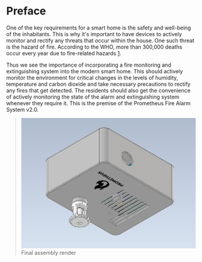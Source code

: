 # Preface
One of the key requirements for a smart home is the safety and well-being of the inhabitants.  This is why it's important to have devices to actively monitor and rectify any threats that occur within the house. One such threat is the hazard of fire. According to the WHO, more than 300,000 deaths occur every year due to fire-related hazards [1](https://scholar.google.com/scholar_lookup?journal=MMWR:+Morbidity+and+Mortality+Weekly+Report&title=Prevention.+Deaths+resulting+from+residential+fires+and+the+prevalence+of+smoke+alarms--United+States,+1991-1995&author=CfD+Control&volume=47&issue=38&publication_year=1998&pages=803-6&pmid=9776167&).

Thus we see the importance of incorporating a fire monitoring and extinguishing system into the modern smart home. This should actively monitor the environment for critical changes in the levels of humidity, temperature and carbon dioxide and take necessary precautions to rectify any fires that get detected. The residents should also get the convenience of actively monitoring the state of the alarm and extinguishing system whenever they require it. This is the premise of the Prometheus Fire Alarm System v2.0.

> ![Final assembly render](../Enclosure/Assembly_View_01.jpeg)
> Final assembly render
